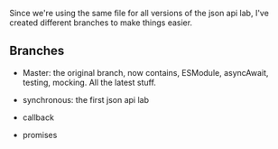 Since we're using the same file for all versions of the json api lab, I've created different branches to make things easier.


<h2>Branches</h2>

* Master: the original branch, now contains, ESModule, asyncAwait, testing, mocking. All the latest stuff. 

* synchronous: the first json api lab

* callback

* promises

